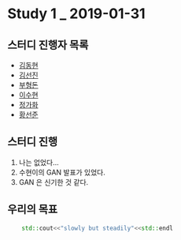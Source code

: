 # Study 1 _ 2019-01-31

## 스터디 진행자 목록
- [김동현](https://github.com/knight2995)
- [김선진](https://github.com/Junnis0123) 
- [부형돈](https://github.com/gurobooru)
- [이수현](https://github.com/SoohyeonLee)
- [정가화](https://github.com/gagahwahwa)
- [황선준](https://girlfriend-yerin.tistory.com)

## 스터디 진행
1. 나는 없었다...
2. 수현이의 GAN 발표가 있었다.
3. GAN 은 신기한 것 같다.

## 우리의 목표

```cpp
    std::cout<<"slowly but steadily"<<std::endl
```